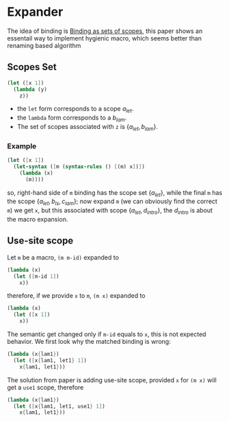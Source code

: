 # Expander

The idea of binding is [Binding as sets of scopes](https://dl.acm.org/doi/10.1145/2837614.2837620), this paper shows an essentail way to implement hygienic macro, which seems better than renaming based algorithm

## Scopes Set

```scheme
(let ([x 1])
  (lambda (y)
    z))
```

- the `let` form corresponds to a scope $a_{let}$.
- the `lambda` form corresponds to a $b_{lam}$.
- The set of scopes associated with `z` is $\{a_{let},b_{lam}\}$.

### Example

```scheme
(let ([x 1])
  (let-syntax ([m (syntax-rules () [(m) x])])
    (lambda (x)
      (m))))
```

so, right-hand side of `m` binding has the scope set $\{a_{let}\}$, while the final `m` has the scope $\{a_{let}, b_{ls}, c_{lam}\}$; now expand `m` (we can obviously find the correct `m`) we get `x`, but this associated with scope $\{a_{let}, d_{intro}\}$, the $d_{intro}$ is about the macro expansion.

## Use-site scope

Let `m` be a macro, `(m m-id)` expanded to

```scheme
(lambda (x)
  (let ([m-id 1])
    x))
```

therefore, if we provide `x` to `m`, `(m x)` expanded to

```scheme
(lambda (x)
  (let ([x 1])
    x))
```

The semantic get changed only if `m-id` equals to `x`, this is not expected behavior. We first look why the matched binding is wrong:

```scheme
(lambda (x{lam1})
  (let ([x{lam1, let1} 1])
    x{lam1, let1}))
```

The solution from paper is adding use-site scope, provided `x` for `(m x)` will get a `use1` scope, therefore

```scheme
(lambda (x{lam1})
  (let ([x{lam1, let1, use1} 1])
    x{lam1, let1}))
```
